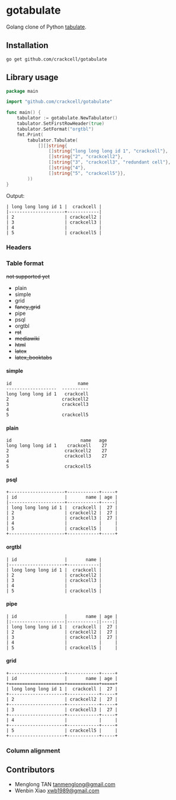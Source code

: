 # gotabulate
Golang clone of Python [tabulate](https://pypi.python.org/pypi/tabulate).

## Installation

```
go get github.com/crackcell/gotabulate
```

## Library usage

```go
package main

import "github.com/crackcell/gotabulate"

func main() {
	tabulator := gotabulate.NewTabulator()
	tabulator.SetFirstRowHeader(true)
	tabulator.SetFormat("orgtbl")
	fmt.Print(
		tabulator.Tabulate(
			[][]string{
				[]string{"long long long id 1", "crackcell"},
				[]string{"2", "crackcell2"},
				[]string{"3", "crackcell3", "redundant cell"},
				[]string{"4"},
				[]string{"5", "crackcell5"}},
		))
}
```
Output:

```
| long long long id 1 |  crackcell |
|---------------------+------------|
| 2                   | crackcell2 |
| 3                   | crackcell3 |
| 4                   |            |
| 5                   | crackcell5 |
```

### Headers

### Table format

~~not supported yet~~

- plain
- simple
- grid
- ~~fancy_grid~~
- pipe
- psql
- orgtbl
- ~~rst~~
- ~~mediawiki~~
- ~~html~~
- ~~latex~~
- ~~latex_booktabs~~

#### simple

```
id                         name
-------------------  ----------
long long long id 1   crackcell
2                    crackcell2
3                    crackcell3
4
5                    crackcell5
```

#### plain

```
id                          name   age
long long long id 1    crackcell    27
2                     crackcell2    27
3                     crackcell3    27
4
5                     crackcell5
```

#### psql

```
+---------------------+------------+-----+
| id                  |       name | age |
|---------------------+------------+-----|
| long long long id 1 |  crackcell |  27 |
| 2                   | crackcell2 |  27 |
| 3                   | crackcell3 |  27 |
| 4                   |            |     |
| 5                   | crackcell5 |     |
+---------------------+------------+-----+
```

#### orgtbl

```
| id                  |       name |
|---------------------+------------|
| long long long id 1 |  crackcell |
| 2                   | crackcell2 |
| 3                   | crackcell3 |
| 4                   |            |
| 5                   | crackcell5 |
```

#### pipe

```
| id                  |       name | age |
|:--------------------|-----------:|----:|
| long long long id 1 |  crackcell |  27 |
| 2                   | crackcell2 |  27 |
| 3                   | crackcell3 |  27 |
| 4                   |            |     |
| 5                   | crackcell5 |     |
```

#### grid

```
+---------------------+------------+-----+
| id                  |       name | age |
+=====================+============+=====+
| long long long id 1 |  crackcell |  27 |
+---------------------+------------+-----+
| 2                   | crackcell2 |  27 |
+---------------------+------------+-----+
| 3                   | crackcell3 |  27 |
+---------------------+------------+-----+
| 4                   |            |     |
+---------------------+------------+-----+
| 5                   | crackcell5 |     |
+---------------------+------------+-----+
```

### Column alignment

## Contributors

- Menglong TAN <tanmenglong@gmail.com>
- Wenbin Xiao <xwb1989@gmail.com>

